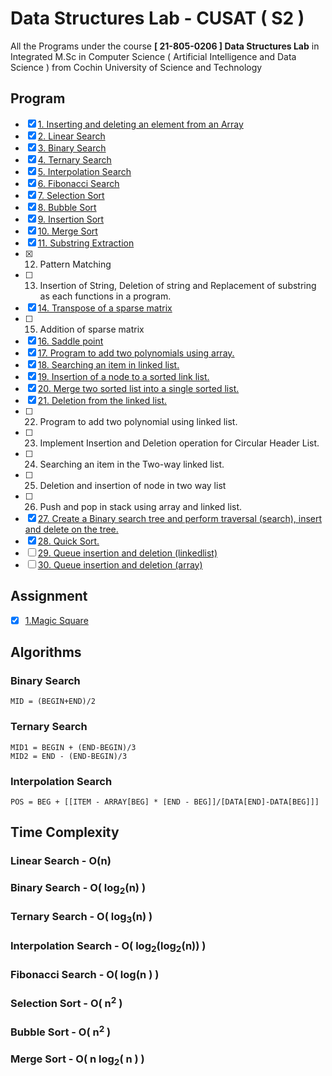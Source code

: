 # Data Structures Lab - CUSAT ( S2 )
All the Programs under the course __[ 21-805-0206 ] Data Structures Lab__ in Integrated M.Sc in Computer Science ( Artificial Intelligence and Data Science ) from Cochin University of Science and Technology
## Program
- [x] [1. Inserting and deleting an element from an Array](https://github.com/hakkeempa/Data_Structures_Lab-CUSAT/blob/main/arrayInsertionDeletion/src/arrayInsertionDeletion.cpp)
- [x] [2. Linear Search](https://github.com/hakkeempa/Data_Structures_Lab-CUSAT/blob/main/linearSearch/src/linearSearch.cpp)
- [x] [3. Binary Search](https://github.com/hakkeempa/Data_Structures_Lab-CUSAT/blob/main/binarySearch/src/binarySearch.cpp)
- [x] [4. Ternary Search](https://github.com/hakkeempa/Data_Structures_Lab-CUSAT/blob/main/ternarySearch/src/ternaySearch.cpp)
- [x] [5. Interpolation Search](https://github.com/hakkeempa/Data_Structures_Lab-CUSAT/blob/main/interpolationSearch/src/interpolationSearch.cpp) 
- [x] [6. Fibonacci Search](https://github.com/hakkeempa/Data_Structures_Lab-CUSAT/blob/main/fibonacciSearch/src/fibonacciSearch.cpp)
- [x] [7. Selection Sort](https://github.com/hakkeempa/Data_Structures_Lab-CUSAT/blob/main/selectionSort/src/selectionSort.cpp)
- [x] [8. Bubble Sort](https://github.com/hakkeempa/Data_Structures_Lab-CUSAT/blob/main/bubbleSort/src/bubbleSort.cpp)
- [x] [9. Insertion Sort](https://github.com/hakkeempa/Data_Structures_Lab-CUSAT/blob/main/insertSort/src/insertSort.cpp)  
- [x] [10. Merge Sort](https://github.com/hakkeempa/Data_Structures_Lab-CUSAT/blob/main/mergeSort/src/mergeSort.cpp)  
- [x] [11. Substring Extraction](https://github.com/hakkeempa/Data_Structures_Lab-CUSAT/blob/main/subString/src/subString.cpp)
- [x] 12. Pattern Matching
- [ ] 13. Insertion of String, Deletion of string and Replacement of substring as each functions in a program. 
- [x] [14. Transpose of a sparse matrix](sparseMatrix/src/sparseMatrix.cpp)
- [ ] 15. Addition of sparse matrix
- [x] [16. Saddle point](https://github.com/hakkeempa/Data_Structures_Lab-CUSAT/blob/main/saddlePoint/src/saddlePoint.cpp)
- [x] [17. Program to add two polynomials using array.](https://github.com/hakkeempa/Data_Structures_Lab-CUSAT/blob/main/addPolynomial/src/addPolynomial.cpp) 
- [x] [18. Searching an item in linked list.](https://github.com/hakkeempa/Data_Structures_Lab-CUSAT/blob/main/linkedList/src/linkedList.cpp) 
- [x] [19. Insertion of a node to a sorted link list.](insertToLinkedList/src/insertToLinkedList.cpp)
- [x] [20. Merge two sorted list into a single sorted list.](mergeLinkedList/src/mergeLinkedList.cpp)
- [x] [21. Deletion from the linked list.](linkedList/src/linkedList.cpp) 
- [ ] 22. Program to add two polynomial using linked list. 
- [ ] 23. Implement Insertion and Deletion operation for Circular Header List. 
- [ ] 24. Searching an item in the Two-way linked list. 
- [ ] 25. Deletion and insertion of node in two way list
- [ ] 26. Push and pop in stack using array and linked list. 
- [x] [27. Create a Binary search tree and perform traversal (search), insert and delete on the tree.](https://github.com/hakkeempa/Data_Structures_Lab-CUSAT/blob/main/binarySearchTree/src/binarySearchTree.cpp)
- [x] [28. Quick Sort.](quickSort.cpp) 
- [ ] [29. Queue insertion and deletion (linkedlist)]()
- [ ] [30. Queue insertion and deletion (array)]()
## Assignment
- [x] [1.Magic Square](https://github.com/hakkeempa/Data_Structures_Lab-CUSAT/blob/main/magicSquare.cpp)

## Algorithms
### Binary Search
```
MID = (BEGIN+END)/2
```
### Ternary Search
```
MID1 = BEGIN + (END-BEGIN)/3
MID2 = END - (END-BEGIN)/3
```
### Interpolation Search
```
POS = BEG + [[ITEM - ARRAY[BEG] * [END - BEG]]/[DATA[END]-DATA[BEG]]]
```

## Time Complexity
### Linear Search - O(n)
### Binary Search - O( log<sub>2</sub>(n) )
### Ternary Search - O( log<sub>3</sub>(n) )
### Interpolation Search - O( log<sub>2</sub>(log<sub>2</sub>(n)) )
### Fibonacci Search - O( log(n ) )
### Selection Sort - O( n<sup>2</sup> )
### Bubble Sort - O( n<sup>2</sup> )
### Merge Sort - O( n log<sub>2</sub>( n ) )
